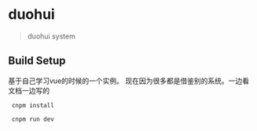 # duohui

> duohui system

## Build Setup

基于自己学习vue的时候的一个实例。
现在因为很多都是借鉴别的系统。一边看文档一边写的

```
 cnpm install
```

```
 cnpm run dev
```